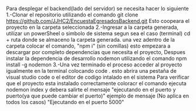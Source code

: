 Para desplegar el backend(lado del servidor) se necesita hacer lo siguiente 
1.-Clonar el repositorio utilizando el comando git clone https://github.com/JJHC2/EncuestaEgresadosBackend.git
Esto coopeara el proyecto en la carpeta seleccionada 
2.-Ingresar a la carpeta generada, utilizar un powerSheel o simbolo de sistema segun sea el caso (terminal)
cd + ruta donde se almaceno la carpeta generada.
una vez adentro de la carpeta colocar el comando, 
"npm i" (sin comillas) esto empezara a descargar por completo dependencias que necesita el proyecto,
Despues instalar la dependencia de desarrollo nodemon utilizando el comando
npm install -g nodemon
3.-Una vez terminado el proceso acceder al proyecto igualmente en la terminal colocando code .
esto abrira una pestaña de visual studio code o el editor de codigo intalado en el sistema 
Para verificar que el proyecto esta instalado correctamente coloracr el comando ejecuta 
nodemon index y debera salirte el mensaje 
"ejecutando en el puerto y puerto(ya que puede cambiar el puerto)"
ejemplo de mensaje (No aplica en todos los casos)
"Ejecutando en el puerto 5000"
